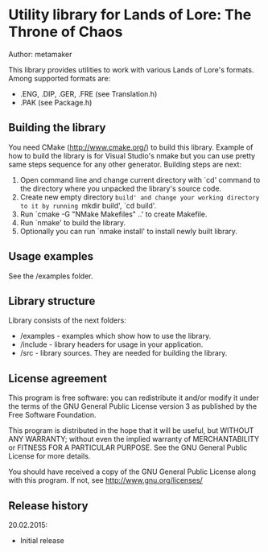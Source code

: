 Utility library for Lands of Lore: The Throne of Chaos
======================================================

Author: metamaker

This library provides utilities to work with various Lands of Lore's formats.
Among supported formats are:
- .ENG, .DIP, .GER, .FRE (see Translation.h)
- .PAK (see Package.h)

Building the library
--------------------

You need CMake (<http://www.cmake.org/>) to build this library. Example of how to build the library is for
Visual Studio's nmake but you can use pretty same steps sequence for any other generator. Building steps are
next:

1. Open command line and change current directory with `cd' command to the directory where you unpacked the library's source code.
2. Create new empty directory `build' and change your working directory to it by running `mkdir build', `cd build'.
3. Run `cmake -G "NMake Makefiles" ..' to create Makefile.
4. Run `nmake' to build the library.
5. Optionally you can run `nmake install' to install newly built library.

Usage examples
--------------

See the /examples folder.

Library structure
-----------------

Library consists of the next folders:
- /examples - examples which show how to use the library.
- /include  - library headers for usage in your application.
- /src      - library sources. They are needed for building the library.
    
License agreement
-----------------

This program is free software: you can redistribute it and/or modify
it under the terms of the GNU General Public License version 3 as published
by the Free Software Foundation.

This program is distributed in the hope that it will be useful,
but WITHOUT ANY WARRANTY; without even the implied warranty of
MERCHANTABILITY or FITNESS FOR A PARTICULAR PURPOSE.  See the
GNU General Public License for more details.

You should have received a copy of the GNU General Public License
along with this program. If not, see <http://www.gnu.org/licenses/>
 
Release history
---------------

20.02.2015:
- Initial release
